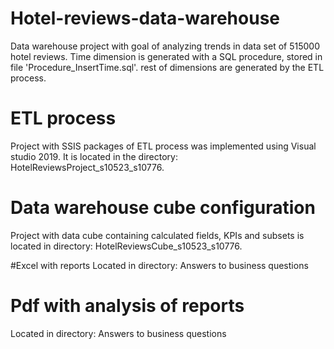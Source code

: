 # Hotel-reviews-data-warehouse
Data warehouse project with goal of analyzing trends in data set of 515000 hotel reviews.
Time dimension is generated with a SQL procedure, stored in file 'Procedure_InsertTime.sql'. rest of dimensions are generated by the ETL process.

# ETL process
Project with SSIS packages of ETL process was implemented using Visual studio 2019. It is located in the directory: HotelReviewsProject_s10523_s10776.

# Data warehouse cube configuration
Project with data cube containing calculated fields, KPIs and subsets is located in directory: HotelReviewsCube_s10523_s10776.

#Excel with reports
Located in directory: Answers to business questions

# Pdf with analysis of reports
Located in directory: Answers to business questions
